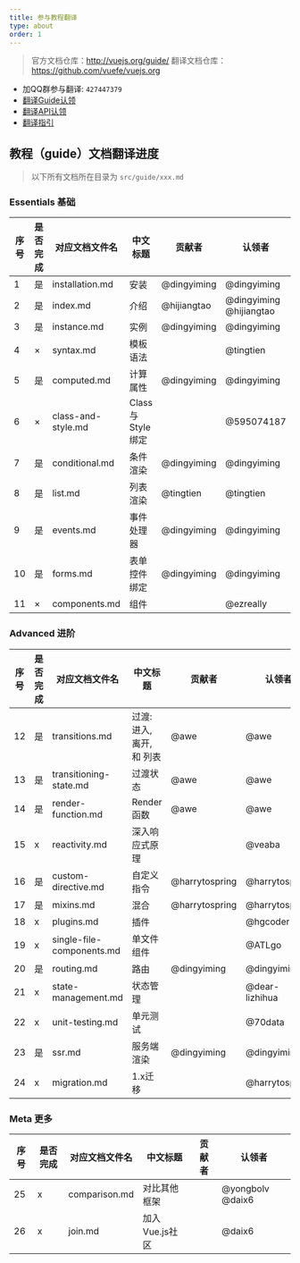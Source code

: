 ```yaml
---
title: 参与教程翻译
type: about
order: 1
---
```


> 官方文档仓库：http://vuejs.org/guide/
> 翻译文档仓库：https://github.com/vuefe/vuejs.org

- 加QQ群参与翻译: `427447379`
- [翻译Guide认领](https://github.com/vuefe/vuejs.org/issues/1)
- [翻译API认领](https://github.com/vuefe/vuejs.org/issues/44)
- [翻译指引](https://github.com/vuefe/vuejs.org/issues/25)

## 教程（guide）文档翻译进度

> 以下所有文档所在目录为 `src/guide/xxx.md`

### Essentials  基础

序号 | 是否完成  | 对应文档文件名 | 中文标题  | 贡献者 | 认领者
----- | ------- | ------------- | --- | --- | ---
1 | 是 |  installation.md | 安装 | @dingyiming | @dingyiming
2 | 是 | index.md |  介绍 | @hijiangtao   | @dingyiming @hijiangtao
3 | 是 | instance.md | 实例 |  @dingyiming | @dingyiming
4 | × | syntax.md  | 模板语法 |  | @tingtien
5 | 是 | computed.md | 计算属性 |  @dingyiming | @dingyiming
6 | × | class-and-style.md | Class 与 Style 绑定 |   | @595074187
7 | 是 |  conditional.md  | 条件渲染 | @dingyiming | @dingyiming
8 | 是 | list.md |  列表渲染 | @tingtien | @tingtien
9 | 是 | events.md | 事件处理器 | @dingyiming | @dingyiming
10 | 是 |  forms.md  | 表单控件绑定 | @dingyiming | @dingyiming
11 | × | components.md |  组件 |  | @ezreally

### Advanced  进阶

序号 | 是否完成  | 对应文档文件名 | 中文标题 | 贡献者 | 认领者
----- | ------- | ------------- | --- | --- | ---
12 | 是 | transitions.md | 过渡: 进入, 离开, 和 列表 | @awe | @awe
13 | 是 | transitioning-state.md | 过渡状态 |  @awe | @awe
14 | 是 | render-function.md |  Render 函数 |  @awe | @awe
15 | x | reactivity.md |  深入响应式原理 |  | @veaba
16 | 是 | custom-directive.md |  自定义指令 | @harrytospring | @harrytospring
17 | 是 | mixins.md |  混合 |  @harrytospring | @harrytospring
18 | x | plugins.md |  插件 |  | @hgcoder
19 | x | single-file-components.md |  单文件组件 |  | @ATLgo 
20 | 是 | routing.md | 路由 | @dingyiming | @dingyiming
21 | x | state-management.md |  状态管理 | | @dear-lizhihua
22 | x | unit-testing.md | 单元测试 |  | @70data
23 | 是 | ssr.md |  服务端渲染 | @dingyiming | @dingyiming
24 | x  | migration.md | 1.x迁移 |   | @harrytospring 

### Meta  更多

序号 | 是否完成  | 对应文档文件名 | 中文标题 | 贡献者 | 认领者
----- | ------- | ------------- | --- | --- | ---
25 | x |  comparison.md |   对比其他框架 |   | @yongbolv @daix6
26 | x |  join.md |  加入Vue.js社区 |  | @daix6 